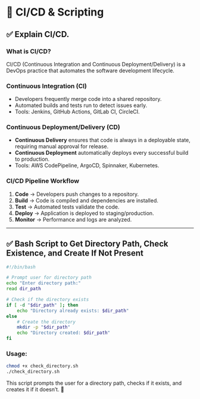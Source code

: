 # 🚀 CI/CD & Scripting

## ✅ Explain CI/CD.

### **What is CI/CD?**
CI/CD (Continuous Integration and Continuous Deployment/Delivery) is a DevOps practice that automates the software development lifecycle.

### **Continuous Integration (CI)**
- Developers frequently merge code into a shared repository.
- Automated builds and tests run to detect issues early.
- Tools: Jenkins, GitHub Actions, GitLab CI, CircleCI.

### **Continuous Deployment/Delivery (CD)**
- **Continuous Delivery** ensures that code is always in a deployable state, requiring manual approval for release.
- **Continuous Deployment** automatically deploys every successful build to production.
- Tools: AWS CodePipeline, ArgoCD, Spinnaker, Kubernetes.

### **CI/CD Pipeline Workflow**
1. **Code** → Developers push changes to a repository.
2. **Build** → Code is compiled and dependencies are installed.
3. **Test** → Automated tests validate the code.
4. **Deploy** → Application is deployed to staging/production.
5. **Monitor** → Performance and logs are analyzed.

---

## ✅ Bash Script to Get Directory Path, Check Existence, and Create If Not Present

```bash
#!/bin/bash

# Prompt user for directory path
echo "Enter directory path:"
read dir_path

# Check if the directory exists
if [ -d "$dir_path" ]; then
    echo "Directory already exists: $dir_path"
else
    # Create the directory
    mkdir -p "$dir_path"
    echo "Directory created: $dir_path"
fi
```

### **Usage:**
```bash
chmod +x check_directory.sh
./check_directory.sh
```

This script prompts the user for a directory path, checks if it exists, and creates it if it doesn’t. 🚀
